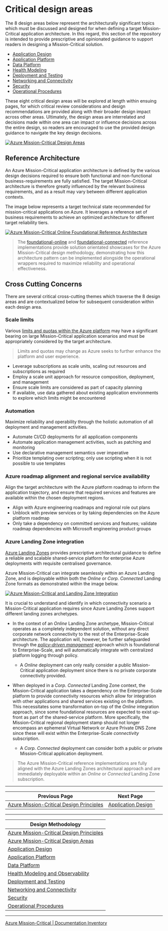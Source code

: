 # Critical design areas

The 8 design areas below represent the architecturally significant topics which must be discussed and designed for when defining a target Mission-Critical application architecture. In this regard, this section of the repository is intended to provide prescriptive and opinionated guidance to support readers in designing a Mission-Critical solution.

- [Application Design](https://docs.microsoft.com/azure/architecture/framework/mission-critical/mission-critical-application-design)
- [Application Platform](https://docs.microsoft.com/azure/architecture/framework/mission-critical/mission-critical-application-platform)
- [Data Platform](https://docs.microsoft.com/azure/architecture/framework/mission-critical/mission-critical-data-platform)
- [Health Modeling](https://docs.microsoft.com/azure/architecture/framework/mission-critical/mission-critical-health-modeling)
- [Deployment and Testing](https://docs.microsoft.com/azure/architecture/framework/mission-critical/mission-critical-deployment-testing)
- [Networking and Connectivity](https://docs.microsoft.com/azure/architecture/framework/mission-critical/mission-critical-networking-connectivity)
- [Security](https://docs.microsoft.com/azure/architecture/framework/mission-critical/mission-critical-security)
- [Operational Procedures](https://docs.microsoft.com/azure/architecture/framework/mission-critical/mission-critical-operational-procedures)

These eight critical design areas will be explored at length within ensuing pages, for which critical review considerations and design recommendations are provided along with their broader design impact across other areas. Ultimately, the design areas are interrelated and decisions made within one area can impact or influence decisions across the entire design, so readers are encouraged to use the provided design guidance to navigate the key design decisions.

[![Azure Mission-Critical Design Areas](/docs/media/design-areas.png "Azure Mission-Critical Design Areas")](./Design-Areas.md)

## Reference Architecture

An Azure Mission-Critical application architecture is defined by the various design decisions required to ensure both functional and non-functional business-requirements are fully satisfied. The target Mission-Critical architecture is therefore greatly influenced by the relevant business requirements, and as a result may vary between different application contexts.

The image below represents a target technical state recommended for mission-critical applications on Azure. It leverages a reference set of business requirements to achieve an optimized architecture for different target reliability tiers.

[![Azure Mission-Critical Online Foundational Reference Architecture](/docs/media/architecture-foundational-online.png "Azure Mission-Critical Online Foundational Reference Architecture")](./Design-Areas.md)

> The [foundational-online](https://github.com/Azure/Mission-Critical-Online) and [foundational-connected](https://github.com/Azure/Mission-Critical-Connected) reference implementations provide solution orientated showcases for the Azure Mission-Critical design methodology, demonstrating how this architecture pattern can be implemented alongside the operational wrappers required to maximize reliability and operational effectiveness.

## Cross Cutting Concerns

There are several critical cross-cutting themes which traverse the 8 design areas and are contextualized below for subsequent consideration within each design area.

### Scale limits

Various [limits and quotas within the Azure platform](https://docs.microsoft.com/azure/azure-resource-manager/management/azure-subscription-service-limits) may have a significant bearing on large Mission-Critical application scenarios and must be appropriately considered by the target architecture.

> Limits and quotas may change as Azure seeks to further enhance the platform and user experience.

- Leverage subscriptions as scale units, scaling out resources and subscriptions as required
- Employ a scale unit approach for resource composition, deployment, and management
- Ensure scale limits are considered as part of capacity planning
- If available, use data gathered about existing application environments to explore which limits might be encountered

### Automation

Maximize reliability and operability through the holistic automation of all deployment and management activities.

- Automate CI/CD deployments for all application components
- Automate application management activities, such as patching and monitoring
- Use declarative management semantics over imperative
- Prioritize templating over scripting; only use scripting when it is not possible to use templates

### Azure roadmap alignment and regional service availability

Align the target architecture with the Azure platform roadmap to inform the application trajectory, and ensure that required services and features are available within the chosen deployment regions.

- Align with Azure engineering roadmaps and regional role out plans
- Unblock with preview services or by taking dependencies on the Azure platform roadmap
- Only take a dependency on committed services and features; validate roadmap dependencies with Microsoft engineering product groups

### Azure Landing Zone integration

[Azure Landing Zones](https://github.com/Azure/cloud-adoption-framework/ready/landing-zone/) provides prescriptive architectural guidance to define a reliable and scalable shared-service platform for enterprise Azure deployments with requisite centralised governance.

Azure Mission-Critical can integrate seamlessly within an Azure Landing Zone, and is deployable within both the *Online* or *Corp. Connected* Landing Zone formats as demonstrated within the image below.

[![Azure Mission-Critical and Landing Zone Integration](/docs/media/landing-zones.gif "Azure Mission-Critical Landing Zone Integration")](./Design-Areas.md)

It is crucial to understand and identify in which connectivity scenario a Mission-Critical application requires since Azure Landing Zones support different landing zones archetypes.

- In the context of an *Online* Landing Zone archetype, Mission-Critical operates as a completely independent solution, without any direct corporate network connectivity to the rest of the Enterprise-Scale architecture. The application will, however, be further safeguarded through the [*policy-driven management*]((https://github.com/Azure/Enterprise-Scale/wiki/How-Enterprise-Scale-Works#enterprise-scale-design-principles)) approach which is foundational to Enterprise-Scale, and will automatically integrate with centralized platform logging through policy.
  - A *Online* deployment can only really consider a public Mission-Critical application deployment since there is no private corporate connectivity provided.

- When deployed in a *Corp. Connected* Landing Zone context, the Mission-Critical application takes a dependency on the Enterprise-Scale platform to provide connectivity resources which allow for integration with other applications and shared services existing on the platform. This necessitates some transformation on-top of the *Online* integration approach, since some foundational resources are expected to exist up-front as part of the shared-service platform. More specifically, the Mission-Critical regional deployment stamp should not longer encompass an ephemeral Virtual Network or Azure Private DNS Zone since these will exist within the Enterprise-Scale *connectivity* subscription.
  - A *Corp. Connected* deployment can consider both a public or private Mission-Critical application deployment.

> The Azure Mission-Critical reference implementations are fully aligned with the Azure Landing Zones architectural approach and are immediately deployable within an *Online* or *Connected* Landing Zone subscription.

---

|Previous Page|Next Page|
|--|--|
|[Azure Mission-Critical Design Principles](https://docs.microsoft.com/azure/architecture/framework/mission-critical/mission-critical-design-principles)|[Application Design](https://docs.microsoft.com/azure/architecture/framework/mission-critical/mission-critical-application-design)

---

|Design Methodology|
|--|
|[Azure Mission-Critical Design Principles](https://docs.microsoft.com/azure/architecture/framework/mission-critical/mission-critical-design-principles)
|[Azure Mission-Critical Design Areas](./Design-Areas.md)
|[Application Design](https://docs.microsoft.com/azure/architecture/framework/mission-critical/mission-critical-application-design)
|[Application Platform](https://docs.microsoft.com/azure/architecture/framework/mission-critical/mission-critical-application-platform)
|[Data Platform](https://docs.microsoft.com/azure/architecture/framework/mission-critical/mission-critical-data-platform)
|[Health Modeling and Observability](https://docs.microsoft.com/azure/architecture/framework/mission-critical/mission-critical-health-modeling)
|[Deployment and Testing](https://docs.microsoft.com/azure/architecture/framework/mission-critical/mission-critical-deployment-testing)
|[Networking and Connectivity](https://docs.microsoft.com/azure/architecture/framework/mission-critical/mission-critical-networking-connectivity)
|[Security](https://docs.microsoft.com/azure/architecture/framework/mission-critical/mission-critical-security)
|[Operational Procedures](https://docs.microsoft.com/azure/architecture/framework/mission-critical/mission-critical-operational-procedures)

---

[Azure Mission-Critical | Documentation Inventory](/docs/README.md)
